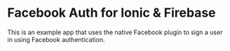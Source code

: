 # Facebook Auth for Ionic & Firebase

This is an example app that uses the native Facebook plugin to sign a user in using Facebook authentication.




